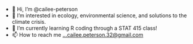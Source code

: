 - 👋 Hi, I’m @cailee-peterson
- 👀 I’m interested in ecology, environmental science, and solutions to the climate crisis. 
- 🌱 I’m currently learning R coding through a STAT 415 class!
- 📫 How to reach me ...cailee.peterson.32@gmail.com

<!---
cailee-peterson/cailee-peterson is a ✨ special ✨ repository because its `README.md` (this file) appears on your GitHub profile.
You can click the Preview link to take a look at your changes.
--->

